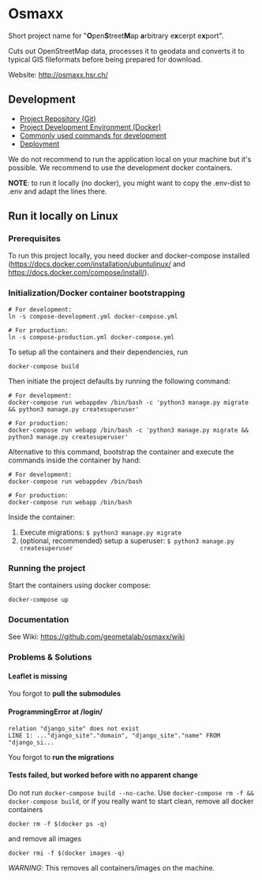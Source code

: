 # Osmaxx

Short project name for "<strong>O</strong>pen<strong>S</strong>treet<strong>M</strong>ap <strong>a</strong>rbitrary e<strong>x</strong>cerpt e<strong>x</strong>port".

Cuts out OpenStreetMap data, processes it to geodata and converts it to typical GIS fileformats before being prepared for download.

Website: http://osmaxx.hsr.ch/


## Development

* [Project Repository (Git)](/docs/git-repository.md)
* [Project Development Environment (Docker)](/docs/project-development-environment.md)
* [Commonly used commands for development](/docs/useful-commands.md)
* [Deployment](/docs/deployment.md)

We do not recommend to run the application local on your machine but it's possible. We recommend to use the development docker containers.

**NOTE**: to run it locally (no docker), you might want to copy the .env-dist
to .env and adapt the lines there.


## Run it locally on Linux

### Prerequisites

To run this project locally, you need docker and docker-compose installed
(https://docs.docker.com/installation/ubuntulinux/ and https://docs.docker.com/compose/install/).


### Initialization/Docker container bootstrapping

```shell
# For development:
ln -s compose-development.yml docker-compose.yml

# For production:
ln -s compose-production.yml docker-compose.yml
```

To setup all the containers and their dependencies, run

```shell
docker-compose build
```

Then initiate the project defaults by running the following command:

```shell
# For development:
docker-compose run webappdev /bin/bash -c 'python3 manage.py migrate && python3 manage.py createsuperuser'

# For production:
docker-compose run webapp /bin/bash -c 'python3 manage.py migrate && python3 manage.py createsuperuser'
```

Alternative to this command, bootstrap the container and execute the commands inside the container by hand:

```shell
# For development:
docker-compose run webappdev /bin/bash

# For production:
docker-compose run webapp /bin/bash
```

Inside the container:

1. Execute migrations: `$ python3 manage.py migrate`
2. (optional, recommended) setup a superuser: `$ python3 manage.py createsuperuser`


### Running the project

Start the containers using docker compose:

```shell
docker-compose up
```


### Documentation

See Wiki: https://github.com/geometalab/osmaxx/wiki


### Problems & Solutions

#### Leaflet is missing

You forgot to **pull the submodules**


#### ProgrammingError at /login/

```
relation "django_site" does not exist
LINE 1: ..."django_site"."domain", "django_site"."name" FROM "django_si...
```

You forgot to **run the migrations**


#### Tests failed, but worked before with no apparent change

Do not run `docker-compose build --no-cache`. Use `docker-compose rm -f && docker-compose build`, or
if you really want to start clean, remove all docker containers

`docker rm -f $(docker ps -q)`

and remove all images

`docker rmi -f $(docker images -q)`

*WARNING*: This removes all containers/images on the machine.

